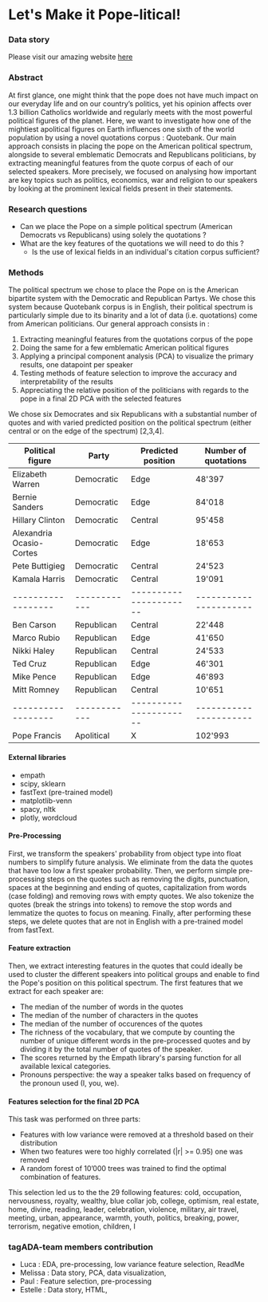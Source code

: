 # Let's Make it Pope-litical!

### Data story

Please visit our amazing website [here](https://melissaepfl.github.io/Popelitical/)

### Abstract

At first glance, one might think that the pope does not have much impact on our everyday life and on our country’s politics, yet his opinion affects over 1.3 billion Catholics worldwide and regularly meets with the most powerful political figures of the planet. Here, we want to investigate how one of the mightiest apolitical figures on Earth influences one sixth of the world population by using a novel quotations corpus : Quotebank. Our main approach consists in placing the pope on the American political spectrum, alongside to several emblematic Democrats and Republicans politicians, by extracting meaningful features from the quote corpus of each of our selected speakers. More precisely, we focused on analysing how important are key topics such as politics, economics, war and religion to our speakers by looking at the prominent lexical fields present in their statements.

### Research questions

* Can we place the Pope on a simple political spectrum (American Democrats vs Republicans) using solely the quotations ?
* What are the key features of the quotations we will need to do this ?
  * Is the use of lexical fields in an individual's citation corpus sufficient?

### Methods

The political spectrum we chose to place the Pope on is the American bipartite system with the Democratic and Republican Partys. We chose this system because Quotebank corpus is in English, their political spectrum is particularly simple due to its binarity and a lot of data (i.e. quotations) come from American politicians. Our general approach consists in :
1. Extracting meaningful features from the quotations corpus of the pope
2. Doing the same for a few emblematic American political figures 
3. Applying a principal component analysis (PCA) to visualize the primary results, one datapoint per speaker
4. Testing methods of feature selection to improve the accuracy and interpretability of the results
5. Appreciating the relative position of the politicians with regards to the pope in a final 2D PCA with the selected features

We chose six Democrates and six Republicans with a substantial number of quotes and with varied predicted position on the political spectrum (either central or on the edge of the spectrum) [2,3,4].

| Political figure | Party      | Predicted position   | Number of quotations |
|------------------|------------|----------------------|----------------------|
| Elizabeth Warren | Democratic | Edge     | 48'397               |
| Bernie Sanders   | Democratic | Edge     | 84'018               |
| Hillary Clinton  | Democratic | Central   | 95'458               |
| Alexandria Ocasio-Cortes | Democratic | Edge | 18'653 |
| Pete Buttigieg | Democratic | Central | 24'523|
| Kamala Harris | Democratic | Central | 19'091|
|------------------|------------|----------------------|----------------------|
| Ben Carson | Republican | Central | 22'448 |
| Marco Rubio| Republican | Edge | 41'650 |
| Nikki Haley| Republican | Central | 24'533 |
| Ted Cruz         | Republican| Edge    | 46'301               |
| Mike Pence       | Republican| Edge     | 46'893               |
| Mitt Romney      | Republican| Central| 10'651               |
|------------------|------------|----------------------|----------------------|
|Pope Francis     | Apolitical | X | 102'993              |

#### External libraries
* empath
* scipy, sklearn
* fastText (pre-trained model)
* matplotlib-venn
* spacy, nltk
* plotly, wordcloud

#### Pre-Processing
First, we transform the speakers' probability from object type into float numbers to simplify future analysis. We eliminate from the data the quotes that have too low a first speaker probability. Then, we perform simple pre-processing steps on the quotes such as removing the digits, punctuation, spaces at the beginning and ending of quotes, capitalization from words (case folding) and removing rows with empty quotes. We also tokenize the quotes (break the strings into tokens) to remove the stop words and lemmatize the quotes to focus on meaning. Finally, after performing these steps, we delete quotes that are not in English with a pre-trained model from fastText.

#### Feature extraction
Then, we extract interesting features in the quotes that could ideally be used to cluster the different speakers into political groups and enable to find the Pope's position on this political spectrum. The first features that we extract for each speaker are:
* The median of the number of words in the quotes
* The median of the number of characters in the quotes
* The median of the number of occurences of the quotes
* The richness of the vocabulary, that we compute by counting the number of unique different words in the pre-processed quotes and by dividing it by the total number of quotes of the speaker.
* The scores returned by the Empath library's parsing function for all available lexical categories.
* Pronouns perspective: the way a speaker talks based on frequency of the pronoun used (I, you, we).

#### Features selection for the final 2D PCA 

This task was performed on three parts:

* Features with low variance were removed at a threshold based on their distribution 
* When two features were too highly correlated (|r| >= 0.95) one was removed
* A random forest of 10’000 trees was trained to find the optimal combination of features.

This selection led us to the the 29 following features:
cold, occupation, nervousness, royalty, wealthy, blue collar job, college, optimism, real estate, home, divine, reading, leader, celebration, violence, military, air travel, meeting, urban, appearance, warmth, youth, politics, breaking, power, terrorism, negative emotion, children, I

### tagADA-team members contribution
* Luca : EDA, pre-processing, low variance feature selection, ReadMe
* Melissa : Data story, PCA, data visualization, 
* Paul : Feature selection, pre-processing 
* Estelle : Data story, HTML, 





